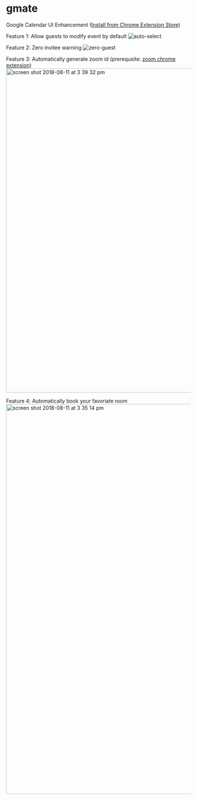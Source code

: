# gmate
Google Calendar UI Enhancement ([Install from Chrome Extension Store](https://chrome.google.com/webstore/search/gmate))

Feature 1: Allow guests to modify event by default
![auto-select](https://user-images.githubusercontent.com/32557706/37877940-ad6ee578-3016-11e8-9dc4-f1dd5cc5aea0.jpg)

Feature 2: Zero invitee warning
![zero-guest](https://user-images.githubusercontent.com/32557706/37877943-afab71b2-3016-11e8-9ea4-6bd861502e88.jpg)

Feature 3: Automatically generate zoom id (prerequsite: [zoom chrome extension](https://chrome.google.com/webstore/detail/zoom-scheduler/kgjfgplpablkjnlkjmjdecgdpfankdle?hl=en-US))
<img width="882" alt="screen shot 2018-08-11 at 3 39 32 pm" src="https://user-images.githubusercontent.com/32557706/43996693-027fc1c6-9d7d-11e8-8170-7f98f9e4cf1d.png">

Feature 4: Automatically book your favoriate room
<img width="1061" alt="screen shot 2018-08-11 at 3 35 14 pm" src="https://user-images.githubusercontent.com/32557706/43996667-727332e8-9d7c-11e8-9bc5-8ba412e5ce67.png">
